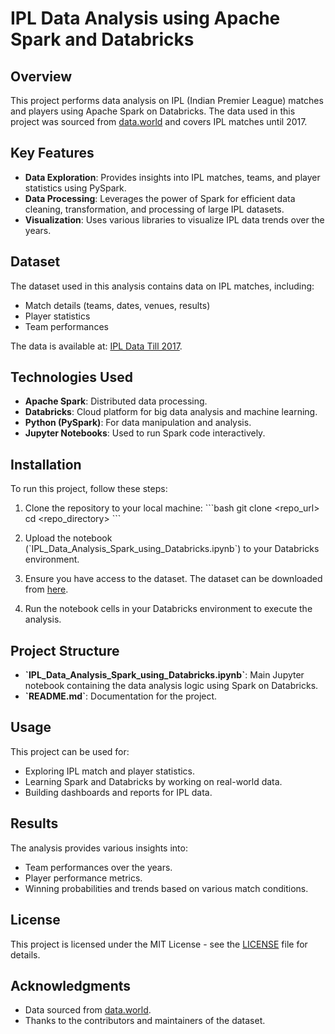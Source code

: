 
# IPL Data Analysis using Apache Spark and Databricks

## Overview

This project performs data analysis on IPL (Indian Premier League) matches and players using Apache Spark on Databricks. The data used in this project was sourced from [data.world](https://data.world/raghu543/ipl-data-till-2017) and covers IPL matches until 2017.

## Key Features

- **Data Exploration**: Provides insights into IPL matches, teams, and player statistics using PySpark.
- **Data Processing**: Leverages the power of Spark for efficient data cleaning, transformation, and processing of large IPL datasets.
- **Visualization**: Uses various libraries to visualize IPL data trends over the years.

## Dataset

The dataset used in this analysis contains data on IPL matches, including:

- Match details (teams, dates, venues, results)
- Player statistics
- Team performances

The data is available at: [IPL Data Till 2017](https://data.world/raghu543/ipl-data-till-2017).

## Technologies Used

- **Apache Spark**: Distributed data processing.
- **Databricks**: Cloud platform for big data analysis and machine learning.
- **Python (PySpark)**: For data manipulation and analysis.
- **Jupyter Notebooks**: Used to run Spark code interactively.

## Installation

To run this project, follow these steps:

1. Clone the repository to your local machine:
   \`\`\`bash
   git clone <repo_url>
   cd <repo_directory>
   \`\`\`

2. Upload the notebook (\`IPL_Data_Analysis_Spark_using_Databricks.ipynb\`) to your Databricks environment.

3. Ensure you have access to the dataset. The dataset can be downloaded from [here](https://data.world/raghu543/ipl-data-till-2017).

4. Run the notebook cells in your Databricks environment to execute the analysis.

## Project Structure

- **\`IPL_Data_Analysis_Spark_using_Databricks.ipynb\`**: Main Jupyter notebook containing the data analysis logic using Spark on Databricks.
- **\`README.md\`**: Documentation for the project.

## Usage

This project can be used for:

- Exploring IPL match and player statistics.
- Learning Spark and Databricks by working on real-world data.
- Building dashboards and reports for IPL data.

## Results

The analysis provides various insights into:

- Team performances over the years.
- Player performance metrics.
- Winning probabilities and trends based on various match conditions.

## License

This project is licensed under the MIT License - see the [LICENSE](LICENSE) file for details.

## Acknowledgments

- Data sourced from [data.world](https://data.world/raghu543/ipl-data-till-2017).
- Thanks to the contributors and maintainers of the dataset.
